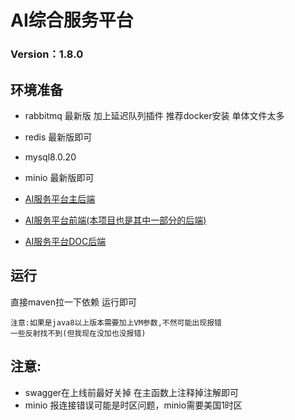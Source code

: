 # AI综合服务平台



### Version：1.8.0

## 环境准备
- rabbitmq 最新版 加上延迟队列插件 推荐docker安装 单体文件太多
- redis 最新版即可
- mysql8.0.20
- minio 最新版即可


- [AI服务平台主后端](https://github.com/abbhb/Springboot-PrinterSharing)
- [AI服务平台前端(本项目也是其中一部分的后端)](https://github.com/abbhb/Vue-PrinterSharing)
- [AI服务平台DOC后端](https://github.com/abbhb/Printer-Doc)


## 运行
直接maven拉一下依赖
运行即可
```text
注意:如果是java8以上版本需要加上VM参数,不然可能出现报错
一些反射找不到(但我现在没加也没报错)
```
## 注意:
+ swagger在上线前最好关掉 在主函数上注释掉注解即可
+ minio 报连接错误可能是时区问题，minio需要美国1时区